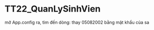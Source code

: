 # TT22_QuanLySinhVien
mở App.config ra, tìm đến dòng:
<connectionStrings>
	 <add name="QuanLySinhVienDbContext" connectionString="data source=.;initial catalog=QuanLySinhVien;persist security info=True;user id=sa;password=05082002;MultipleActiveResultSets=True;App=EntityFramework" providerName="System.Data.SqlClient" />
</connectionStrings>
thay 05082002 bằng mật khẩu của sa
